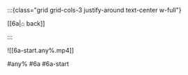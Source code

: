 :::{class="grid grid-cols-3 justify-around text-center w-full"}
<span/>

[[6a|⌂ back]]

<span/>

:::

![[6a-start.any%.mp4]]

#any% #6a #6a-start